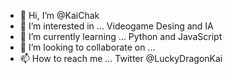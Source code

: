 - 👋 Hi, I’m @KaiChak
- 👀 I’m interested in ... Videogame Desing and IA
- 🌱 I’m currently learning ... Python and JavaScript
- 💞️ I’m looking to collaborate on ...
- 📫 How to reach me ... Twitter @LuckyDragonKai

<!---
KaiChak/KaiChak is a ✨ special ✨ repository because its `README.md` (this file) appears on your GitHub profile.
You can click the Preview link to take a look at your changes.
--->
